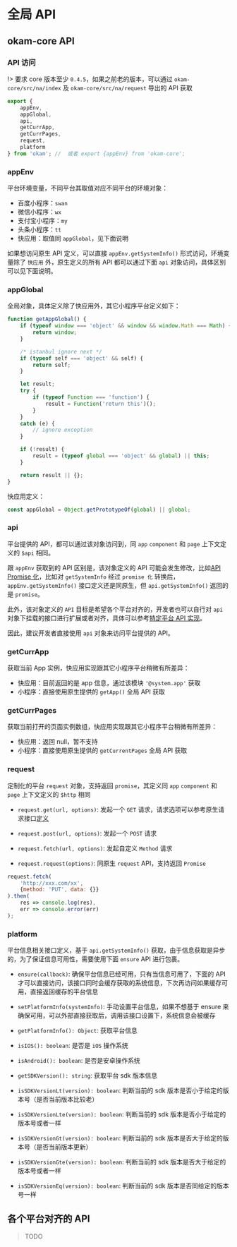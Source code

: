 # 全局 API

## okam-core API

### API 访问

!> 要求 core 版本至少 `0.4.5`，如果之前老的版本，可以通过 `okam-core/src/na/index` 及 `okam-core/src/na/request` 导出的 API 获取

```javascript
export {
    appEnv,
    appGlobal,
    api,
    getCurrApp,
    getCurrPages,
    request,
    platform
} from 'okam'; //  或者 export {appEnv} from 'okam-core';
```

### appEnv
平台环境变量，不同平台其取值对应不同平台的环境对象：

* 百度小程序：`swan`
* 微信小程序：`wx`
* 支付宝小程序：`my`
* 头条小程序：`tt`
* 快应用：取值同 `appGlobal`，见下面说明

如果想访问原生 API 定义，可以直接 `appEnv.getSystemInfo()` 形式访问，环境变量除了 `快应用` 外，原生定义的所有 API 都可以通过下面 `api` 对象访问，具体区别可以见下面说明。

### appGlobal
全局对象，具体定义除了快应用外，其它小程序平台定义如下：

```javascript
function getAppGlobal() {
    if (typeof window === 'object' && window && window.Math === Math) {
        return window;
    }

    /* istanbul ignore next */
    if (typeof self === 'object' && self) {
        return self;
    }

    let result;
    try {
        if (typeof Function === 'function') {
            result = Function('return this')();
        }
    }
    catch (e) {
        // ignore exception
    }

    if (!result) {
        result = (typeof global === 'object' && global) || this;
    }

    return result || {};
}
```

快应用定义：

```javascript
const appGlobal = Object.getPrototypeOf(global) || global;
```

### api
平台提供的 API，都可以通过该对象访问到，同 `app` `component` 和 `page` 上下文定义的 `$api` 相同。

跟 `appEnv` 获取到的 API 区别是，该对象定义的 API 可能会发生修改，比如[API Promise 化](app/promise.md)，比如对 `getSystemInfo` 经过 `promise 化` 转换后，`appEnv.getSystemInfo()` 接口定义还是同原生，但 `api.getSystemInfo()` 返回的是 `promise`。

此外，该对象定义的 `API` 目标是希望各个平台对齐的，开发者也可以自行对 `api` 对象下挂载的接口进行扩展或者对齐，具体可以参考[特定平台 API 实现](advance/platformSpecCode#API)。

因此，建议开发者直接使用 `api` 对象来访问平台提供的 API。

### getCurrApp
获取当前 App 实例，快应用实现跟其它小程序平台稍微有所差异：

* 快应用：目前返回的是 app 信息，通过该模块 `'@system.app'` 获取
* 小程序：直接使用原生提供的 `getApp()` 全局 API 获取

### getCurrPages
获取当前打开的页面实例数组，快应用实现跟其它小程序平台稍微有所差异：

* 快应用：返回 null，暂不支持
* 小程序：直接使用原生提供的 `getCurrentPages` 全局 API 获取

### request

定制化的平台 `request` 对象，支持返回 `promise`，其定义同 `app` `component` 和 `page` 上下文定义的 `$http` 相同

* `request.get(url, options)`: 发起一个 `GET` 请求，请求选项可以参考原生请求接口[定义](https://smartprogram.baidu.com/docs/develop/api/net_request/)

* `request.post(url, options)`: 发起一个 `POST` 请求

* `request.fetch(url, options)`: 发起自定义 `Method` 请求

* `request.request(options)`: 同原生 `request` API，支持返回 `Promise`

```javascript
request.fetch(
    'http://xxx.com/xx',
    {method: 'PUT', data: {}}
).then(
    res => console.log(res),
    err => console.error(err)
);
```

### platform

平台信息相关接口定义，基于 `api.getSystemInfo()` 获取，由于信息获取是异步的，为了保证信息可用性，需要使用下面 `ensure` API 进行包裹。

* `ensure(callback)`: 确保平台信息已经可用，只有当信息可用了，下面的 API 才可以直接访问，该接口同时会缓存获取的系统信息，下次再访问如果缓存可用，直接返回缓存的平台信息

* `setPlatformInfo(systemInfo)`: 手动设置平台信息，如果不想基于 ensure 来确保可用，可以外部直接获取后，调用该接口设置下，系统信息会被缓存

* `getPlatformInfo(): Object`: 获取平台信息

* `isIOS(): boolean`: 是否是 `iOS` 操作系统

* `isAndroid(): boolean`: 是否是安卓操作系统

* `getSDKVersion(): string`: 获取平台 sdk 版本信息

* `isSDKVersionLt(version): boolean`: 判断当前的 sdk 版本是否小于给定的版本号（是否当前版本比较老）

* `isSDKVersionLte(version): boolean`: 判断当前的 sdk 版本是否小于给定的版本号或者一样

* `isSDKVersionGt(version): boolean`: 判断当前的 sdk 版本是否大于给定的版本号（是否当前版本更新）

* `isSDKVersionGte(version): boolean`: 判断当前的 sdk 版本是否大于给定的版本号或者一样

* `isSDKVersionEq(version): boolean`: 判断当前的 sdk 版本是否同给定的版本号一样

## 各个平台对齐的 API

> TODO

